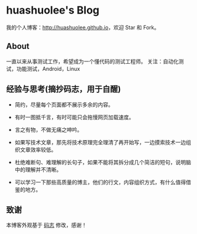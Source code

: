 #  huashuolee's Blog

我的个人博客：<http://huashuolee.github.io>，欢迎 Star 和 Fork。

## About

一直以来从事测试工作，希望成为一个懂代码的测试工程师。
关注：自动化测试，功能测试，Android，Linux

## 经验与思考(摘抄码志，用于自醒)

* 简约，尽量每个页面都不展示多余的内容。

* 有时一图抵千言，有时可能只会拖慢网页加载速度。

* 言之有物，不做无痛之呻吟。

* 如果写技术文章，那先将技术原理完全理清了再开始写，一边摸索技术一边组织文章效率较低。

* 杜绝难断句、难理解的长句子，如果不能将其拆分成几个简洁的短句，说明脑中的理解并不清晰。

* 可以学习一下那些高质量的博主，他们的行文，内容组织方式，有什么值得借鉴的地方。

## 致谢

本博客外观基于 [码志](http://mazhuang.org/) 修改，感谢！

